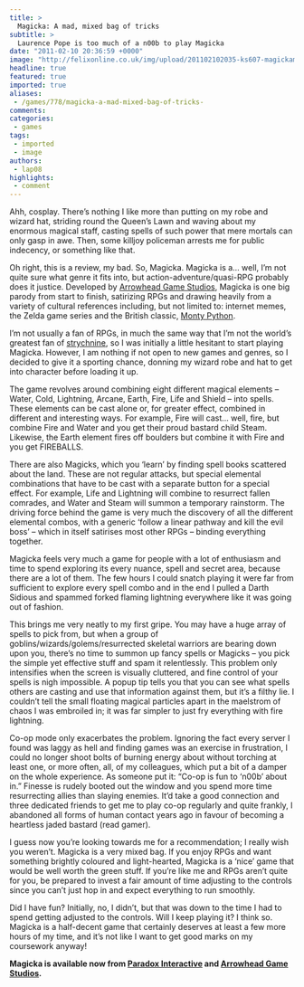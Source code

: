 ```yaml
---
title: >
  Magicka: A mad, mixed bag of tricks
subtitle: >
  Laurence Pope is too much of a n00b to play Magicka
date: "2011-02-10 20:36:59 +0000"
image: "http://felixonline.co.uk/img/upload/201102102035-ks607-magickam.jpg"
headline: true
featured: true
imported: true
aliases:
 - /games/778/magicka-a-mad-mixed-bag-of-tricks-
comments:
categories:
 - games
tags:
 - imported
 - image
authors:
 - lap08
highlights:
 - comment
---
```


Ahh, cosplay. There’s nothing I like more than putting on my robe and wizard hat, striding round the Queen’s Lawn and waving about my enormous magical staff, casting spells of such power that mere mortals can only gasp in awe. Then, some killjoy policeman arrests me for public indecency, or something like that.

Oh right, this is a review, my bad. So, Magicka. Magicka is a… well, I’m not quite sure what genre it fits into, but action-adventure/quasi-RPG probably does it justice. Developed by [Arrowhead Game Studios](http://arrowheadgamestudios.com/), Magicka is one big parody from start to finish, satirizing RPGs and drawing heavily from a variety of cultural references including, but not limited to: internet memes, the Zelda game series and the British classic, [Monty Python](http://en.wikipedia.org/wiki/Monty_Python).

I’m not usually a fan of RPGs, in much the same way that I’m not the world’s greatest fan of [strychnine](http://www.the-piedpiper.co.uk/th15%28f%29.htm), so I was initially a little hesitant to start playing Magicka. However, I am nothing if not open to new games and genres, so I decided to give it a sporting chance, donning my wizard robe and hat to get into character before loading it up.

The game revolves around combining eight different magical elements – Water, Cold, Lightning, Arcane, Earth, Fire, Life and Shield – into spells. These elements can be cast alone or, for greater effect, combined in different and interesting ways. For example, Fire will cast... well, fire, but combine Fire and Water and you get their proud bastard child Steam. Likewise, the Earth element fires off boulders but combine it with Fire and you get FIREBALLS.

There are also Magicks, which you ‘learn’ by finding spell books scattered about the land. These are not regular attacks, but special elemental combinations that have to be cast with a separate button for a special effect. For example, Life and Lightning will combine to resurrect fallen comrades, and Water and Steam will summon a temporary rainstorm. The driving force behind the game is very much the discovery of all the different elemental combos, with a generic ‘follow a linear pathway and kill the evil boss’ – which in itself satirises most other RPGs – binding everything together.

Magicka feels very much a game for people with a lot of enthusiasm and time to spend exploring its every nuance, spell and secret area, because there are a lot of them. The few hours I could snatch playing it were far from sufficient to explore every spell combo and in the end I pulled a Darth Sidious and spammed forked flaming lightning everywhere like it was going out of fashion.

This brings me very neatly to my first gripe. You may have a huge array of spells to pick from, but when a group of goblins/wizards/golems/resurrected skeletal warriors are bearing down upon you, there’s no time to summon up fancy spells or Magicks – you pick the simple yet effective stuff and spam it relentlessly. This problem only intensifies when the screen is visually cluttered, and fine control of your spells is nigh impossible. A popup tip tells you that you can see what spells others are casting and use that information against them, but it’s a filthy lie. I couldn’t tell the small floating magical particles apart in the maelstrom of chaos I was embroiled in; it was far simpler to just fry everything with fire lightning.

Co-op mode only exacerbates the problem. Ignoring the fact every server I found was laggy as hell and finding games was an exercise in frustration, I could no longer shoot bolts of burning energy about without torching at least one, or more often, all, of my colleagues, which put a bit of a damper on the whole experience. As someone put it: “Co-op is fun to ‘n00b’ about in.” Finesse is rudely booted out the window and you spend more time resurrecting allies than slaying enemies. It’d take a good connection and three dedicated friends to get me to play co-op regularly and quite frankly, I abandoned all forms of human contact years ago in favour of becoming a heartless jaded bastard (read gamer).

I guess now you’re looking towards me for a recommendation; I really wish you weren’t. Magicka is a very mixed bag. If you enjoy RPGs and want something brightly coloured and light-hearted, Magicka is a ‘nice’ game that would be well worth the green stuff. If you’re like me and RPGs aren’t quite for you, be prepared to invest a fair amount of time adjusting to the controls since you can’t just hop in and expect everything to run smoothly.

Did I have fun? Initially, no, I didn’t, but that was down to the time I had to spend getting adjusted to the controls. Will I keep playing it? I think so. Magicka is a half-decent game that certainly deserves at least a few more hours of my time, and it’s not like I want to get good marks on my coursework anyway!

__Magicka is available now from [Paradox Interactive](http://paradoxplaza.com) and [Arrowhead Game Studios](http://arrowheadgamestudios.com/).__
